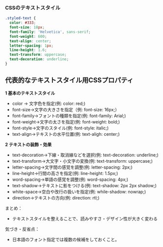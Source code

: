 ### CSSのテキストスタイル

```css
.styled-text {
  color: #333;
  font-size: 18px;
  font-family: 'Helvetica', sans-serif;
  font-weight: 600;
  text-align: center;
  letter-spacing: 1px;
  line-height: 1.6;
  text-transform: uppercase;
  text-decoration: underline;
}
```

## 代表的なテキストスタイル用CSSプロパティ
**1 基本のテキストスタイル**
- color → 文字色を指定(例: color: red;)
- font-size→文字の大きさを指定（例: font-size: 16px;）
- font-family→フォントの種類を指定(例: font-family: Arial;)
- font-weight→文字の太さを指定(例: font-weight: bold;)
- font-style→文字のスタイル(例: font-style: italic;)
- text-align→テキストの水平位置(例: text-aligh: center;)

**2 テキストの装飾・効果**
- text-decoration→下線・取消線などを選択(例: text-decoration: underline;)
- text-transform→大文字・小文字の変換(例: text-transform: uppercase;)
- letter-spacing→文字間の感覚を調整(例: letter-spacing: 2px;)
- line-height→行間の高さを指定(例: line-height: 1.5px;)
- word-spacing→単語の感覚を調整(例: word-spacing: 4px;)
- text-shadow→テキストに影をつける(例: text-shadow: 2px 2px shadow;)
- white-space→空白や改行の扱いを指定(例: while-shadow: nowrap;)
- direction→テキストの方向(例: direction: rtl;)


まとめ：
- テキストスタイルを整えることで、読みやすさ・デザイン性が大きく変わる


気づき・反省点：
- 日本語のフォント指定では複数の候補をしておくこと。